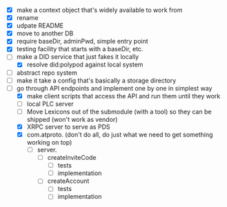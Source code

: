 
- [x] make a context object that's widely available to work from
- [x] rename
- [x] udpate README
- [x] move to another DB
- [x] require baseDir, adminPwd, simple entry point
- [x] testing facility that starts with a baseDir, etc.
- [ ] make a DID service that just fakes it locally
  - [x] resolve did:polypod against local system
- [ ] abstract repo system
- [ ] make it take a config that's basically a storage directory
- [ ] go through API endpoints and implement one by one in simplest way
  - [x] make client scripts that access the API and run them until they work
  - [ ] local PLC server
  - [ ] Move Lexicons out of the submodule (with a tool) so they can be shipped (won't work as vendor)
  - [x] XRPC server to serve as PDS
  - [x] com.atproto. (don't do all, do just what we need to get something working on top)
    - [ ] server.
      - [ ] createInviteCode
        - [ ] tests
        - [ ] implementation
      - [ ] createAccount
        - [ ] tests
        - [ ] implementation
